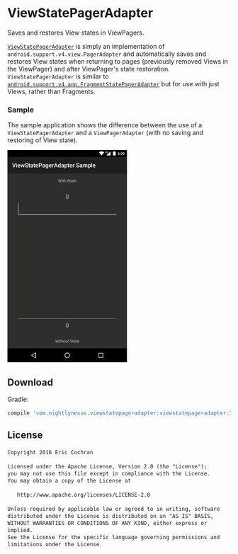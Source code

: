 ViewStatePagerAdapter
=====================

Saves and restores View states in ViewPagers.

[`ViewStatePagerAdapter`](viewstatepageradapter/src/main/java/com/nightlynexus/viewstatepageradapter/ViewStatePagerAdapter.java) is simply an implementation of `android.support.v4.view.PagerAdapter` and automatically saves and restores View states when returning to pages (previously removed Views in the ViewPager) and after ViewPager's state restoration.
`ViewStatePagerAdapter` is similar to [`android.support.v4.app.FragmentStatePagerAdapter`](https://developer.android.com/reference/android/support/v4/app/FragmentStatePagerAdapter.html) but for use with just Views, rather than Fragments.

### Sample

The sample application shows the difference between the use of a `ViewStatePagerAdapter` and a `ViewPagerAdapter` (with no saving and restoring of View state).

![](images/sample.gif)

Download
--------

Gradle:

```groovy
compile 'com.nightlynexus.viewstatepageradapter:viewstatepageradapter:1.0.2'
```

License
--------

    Copyright 2016 Eric Cochran

    Licensed under the Apache License, Version 2.0 (the "License");
    you may not use this file except in compliance with the License.
    You may obtain a copy of the License at

       http://www.apache.org/licenses/LICENSE-2.0

    Unless required by applicable law or agreed to in writing, software
    distributed under the License is distributed on an "AS IS" BASIS,
    WITHOUT WARRANTIES OR CONDITIONS OF ANY KIND, either express or implied.
    See the License for the specific language governing permissions and
    limitations under the License.
